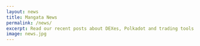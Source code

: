 ```yaml
---
layout: news
title: Mangata News
permalink: /news/
excerpt: Read our recent posts about DEXes, Polkadot and trading tools.
image: news.jpg
---
```

